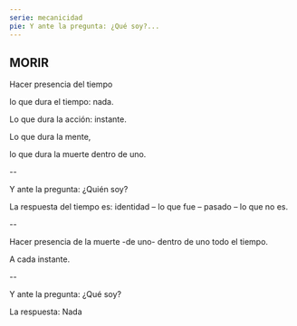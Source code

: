 ```yaml
---
serie: mecanicidad
pie: Y ante la pregunta: ¿Qué soy?...
---
```


## MORIR

Hacer presencia del tiempo

lo que dura el tiempo: nada.

Lo que dura la acción: instante.

Lo que dura la mente,

lo que dura la muerte dentro de uno.

--

Y ante la pregunta: ¿Quién soy?

La respuesta del tiempo es: identidad – lo que fue – pasado – lo que no es.

--

Hacer presencia de la muerte -de uno- dentro de uno todo el tiempo.

A cada instante.

--

Y ante la pregunta: ¿Qué soy?

La respuesta: Nada
